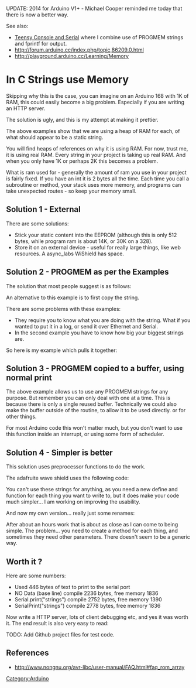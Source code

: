 UPDATE: 2014 for Arduino V1+ - Michael Cooper reminded me today that
there is now a better way.

 See also:

-   [Teensy Console and Serial](Teensy_Console_and_Serial "wikilink")
    where I combine use of PROGMEM strings and fprintf for output.
-   <http://forum.arduino.cc/index.php/topic,86209.0.html>
-   <http://playground.arduino.cc/Learning/Memory>

# In C Strings use Memory

Skipping why this is the case, you can imagine on an Arduino 168 with 1K
of RAM, this could easily become a big problem. Especially if you are
writing an HTTP server.

The solution is ugly, and this is my attempt at making it prettier.

The above examples show that we are using a heap of RAM for each, of
what should appear to be a static string.

You will find heaps of references on why it is using RAM. For now, trust
me, it is using real RAM. Every string in your project is taking up real
RAM. And when you only have 1K or perhaps 2K this becomes a problem.

What is ram used for - generally the amount of ram you use in your
project is fairly fixed. If you have an int it is 2 bytes all the time.
Each time you call a subroutine or method, your stack uses more memory,
and programs can take unexpected routes - so keep your memory small.

## Solution 1 - External

There are some solutions:

-   Stick your static content into the EEPROM (although this is only 512
    bytes, while program ram is about 14K, or 30K on a 328).
-   Store it on an external device - useful for really large things,
    like web resources. A async\_labs WiShield has space.

## Solution 2 - PROGMEM as per the Examples

The solution that most people suggest is as follows:

An alternative to this example is to first copy the string.

There are some problems with these examples:

-   They require you to know what you are doing with the string. What if
    you wanted to put it in a log, or send it over Ethernet and Serial.
-   In the second example you have to know how big your biggest
    strings are.

So here is my example which pulls it together:

## Solution 3 - PROGMEM copied to a buffer, using normal print

The above example allows us to use any PROGMEM strings for any purpose.
But remember you can only deal with one at a time. This is because there
is only a single reused buffer. Technically we could also make the
buffer outside of the routine, to allow it to be used directly. or for
other things.

For most Arduino code this won't matter much, but you don't want to use
this function inside an interrupt, or using some form of scheduler.

## Solution 4 - Simpler is better

This solution uses preprocessor functions to do the work.

The adafruite wave shield uses the following code:

You can't use these strings for anything, as you need a new define and
function for each thing you want to write to, but it does make your code
much simpler... I am working on improving the usability.

And now my own version... really just some renames:

After about an hours work that is about as close as I can come to being
simple. The problem... you need to create a method for each thing, and
sometimes they need other parameters. There doesn't seem to be a generic
way.

## Worth it ?

Here are some numbers:

-   Used 446 bytes of text to print to the serial port
-   NO Data (base line) compile 2236 bytes, free memory 1836
-   Serial.print("strings") compile 2752 bytes, free memory 1390
-   SerialPrint("strings") compile 2778 bytes, free memory 1836

Now write a HTTP server, lots of client debugging etc, and yes it was
worth it. The end result is also very easy to read:

TODO: Add Github project files for test code.

## References

-   <http://www.nongnu.org/avr-libc/user-manual/FAQ.html#faq_rom_array>

<Category:Arduino>

